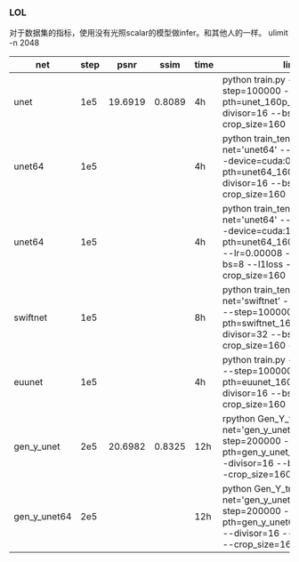 ### LOL 

对于数据集的指标，使用没有光照scalar的模型做infer。和其他人的一样。
ulimit -n 2048

|net|step|psnr|ssim|time|line|
|-|-|-|-|-|-|
|unet|1e5|19.6919|0.8089|4h|python train.py --net='unet' --step=100000 --pth=unet_160p_1e5_l1 --divisor=16 --bs=8 --l1loss --crop_size=160|
|unet64|1e5|||4h|python train_tensorboard.py --net='unet64' --step=100000 --device=cuda:0 --pth=unet64_160p_1e5_l1 --divisor=16 --bs=8 --l1loss --crop_size=160|
|unet64|1e5|||4h|python train_tensorboard.py --net='unet64' --step=100000 --device=cuda:1 --pth=unet64_160p_1e5_l1_8eN5 --lr=0.00008 --divisor=16 --bs=8 --l1loss --crop_size=160|
|swiftnet|1e5|||8h|python train_tensorboard.py --net='swiftnet' --device=cuda:0 --step=100000 --pth=swiftnet_160p_1e5_l1 --divisor=32 --bs=8 --l1loss --crop_size=160 --lr=0.0004|
|euunet|1e5|||4h|python train.py --net='euunet' --step=100000 --pth=euunet_160p_1e5_l1 --divisor=16 --bs=8 --l1loss --crop_size=160|
|gen_y_unet|2e5|20.6982|0.8325|12h|rpython Gen_Y_train.py --net='gen_y_unet' --step=200000 --pth=gen_y_unet_160p_2e5_l1 --divisor=16 --bs=8 --l1loss --crop_size=160|
|gen_y_unet64|2e5|||12h|python Gen_Y_train.py --net='gen_y_unet64' --step=200000 --pth=gen_y_unet64_160p_2e5_l1 --divisor=16 --bs=8 --l1loss --crop_size=160|

